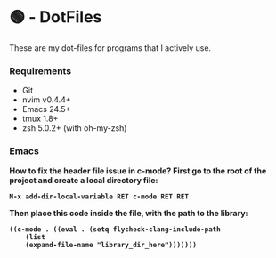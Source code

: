 # 🟢 - DotFiles
These are my dot-files for programs that I actively use.

### Requirements
* Git
* nvim v0.4.4+
* Emacs 24.5+
* tmux 1.8+
* zsh 5.0.2+ (with oh-my-zsh)

### Emacs

<strong> How to fix the header file issue in c-mode? <strong/>
First go to the root of the project and create a local directory file:
```
M-x add-dir-local-variable RET c-mode RET RET
```
Then place this code inside the file, with the path to the library:
```
((c-mode . ((eval . (setq flycheck-clang-include-path
    (list
    (expand-file-name "library_dir_here")))))))
```
